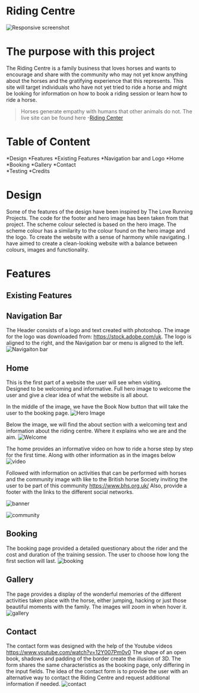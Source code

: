 # Riding Centre
![Responsive screenshot](/assets/images/Readme-Images/Responsive-image.png)
# The purpose with this project
The Riding Centre is a family business that loves horses and wants to encourage and share with the community who may not yet know anything about the horses and the gratifying experience that this represents.
This site will target individuals who have not yet tried to ride a horse and might be looking for information on how to book a riding session or learn how to ride a horse.
>Horses generate empathy with humans that other animals do not.
The live site can be found here -[Riding Center](https://rhogand.github.io/Riding-Centre/)
# Table of Content
*Design
*Features
    *Existing Features
        *Navigation bar and Logo
        *Home
            *Booking
        *Gallery
        *Contact    
*Testing
*Credits   

# Design 

Some of the features of the design have been inspired by  The Love  Running Projects. The code for the footer and hero image has been taken from that project.
The scheme colour selected is based on the hero image. The scheme colour has a similarity to the colour found on the hero image and the logo. To create the website with a sense of harmony while navigating.
I have aimed to create a clean-looking website with a balance between colours, images and functionality.
# Features
## Existing Features

## Navigation Bar
The Header consists of a logo and text created with photoshop.
The image for the logo was downloaded from: https://stock.adobe.com/uk. 
The logo is aligned to the right, and the Navigation bar or menu is aligned to the left.
![Navigaiton bar](/assets/images/Readme-Images/Navigation%20Bar.png)
## Home
This is the first part of a website the user will see when visiting.  
Designed to be welcoming and informative. Full hero image to welcome the user and give a clear idea of what the website is all about. 

In the middle of the image, we have the Book Now button that will take the user to the booking page. 
![Hero Image](/assets/images/Readme-Images/Hero%20Image.png)

Below the image, we will find the about section with a welcoming text and information about the riding centre. Where it explains who we are and the aim.
![Welcome](/assets/images/Readme-Images/welcome%20section%20website.png)

The home provides an informative video on how to ride a horse step by step for the first time. Along with other information as in the images below
![video](/assets/images/Readme-Images/image%20of%20video.png)

 Followed with information on activities that can be performed with horses  and the community image with like to the British horse Society inviting the user to be part of this community  https://www.bhs.org.uk/ 
 Also, provide a footer with the links to the different social networks.

 ![banner](/assets/images/Readme-Images/no%20sure%20where%20to%20start.png)

 ![community](/assets/images/Readme-Images/comnity%20image%20with%20footer.png)

 ## Booking
 The booking page provided a detailed questionary about the rider and the  cost and duration of the training session. The user to choose how long the first section will last.
 ![booking](/assets/images/Readme-Images/booking%20page.png)

 ## Gallery
 The page provides a display of the wonderful memories of the different activities taken place with the horse, either jumping, hacking or just those beautiful moments with the family. The images will zoom in when hover it.
 ![gallery](/assets/images/Readme-Images/gallery%20images.png)

 ## Contact
The contact form was designed with the help of the Youtube videos https://www.youtube.com/watch?v=12Y007Pm0v0
 The shape of an open book,  shadows and padding of the border create the illusion of 3D.
The form shares the same characteristics as the booking page, only differing in the input fields. The idea of the contact form is to provide the user with an alternative way to contact the Riding Centre and request additional information if needed.
![contact](/assets/images/Readme-Images/contact%20page.png)

